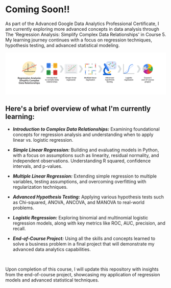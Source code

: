 # Coming Soon!!

As part of the Advanced Google Data Analytics Professional Certificate, I am currently exploring more advanced concepts in data analysis through The 'Regression Analysis: Simplify Complex Data Relationships' in Course 5. My learning journey continues with a focus on regression techniques, hypothesis testing, and advanced statistical modeling.

<img src="../Images/Course5_RegressionAnalysis.png" alt="Course5_RegressionAnalysis_Image"/>

## Here's a brief overview of what I'm currently learning:

* ***Introduction to Complex Data Relationships:*** Examining foundational concepts for regression analysis and understanding when to apply linear vs. logistic regression.

* ***Simple Linear Regression:*** Building and evaluating models in Python, with a focus on assumptions such as linearity, residual normality, and independent observations. Understanding R squared, confidence intervals, and p-values.

* ***Multiple Linear Regression:*** Extending simple regression to multiple variables, testing assumptions, and overcoming overfitting with regularization techniques.

* ***Advanced Hypothesis Testing:*** Applying various hypothesis tests such as Chi-squared, ANOVA, ANCOVA, and MANOVA to real-world problems.

* ***Logistic Regression:*** Exploring binomial and multinomial logistic regression models, along with key metrics like ROC, AUC, precision, and recall.

* ***End-of-Course Project:*** Using all the skills and concepts learned to solve a business problem in a final project that will demonstrate my advanced data analytics capabilities. 

<br>

Upon completion of this course, I will update this repository with insights from the end-of-course project, showcasing my application of regression models and advanced statistical techniques.
